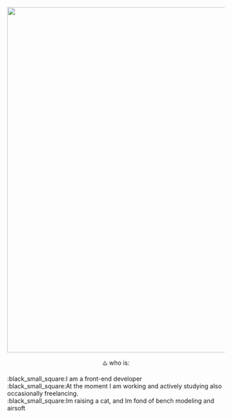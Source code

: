 <div id="header" align="center">
  <img src="https://media.giphy.com/media/Lny6Rw04nsOOc/giphy.gif" width="800"/>

  :hotsprings: who is:


</div>
  :black_small_square:I am a front-end developer<br>
:black_small_square:At the moment I am working and actively studying also occasionally freelancing.<br>
:black_small_square:Im raising a cat, and Im fond of bench modeling and airsoft<br>


